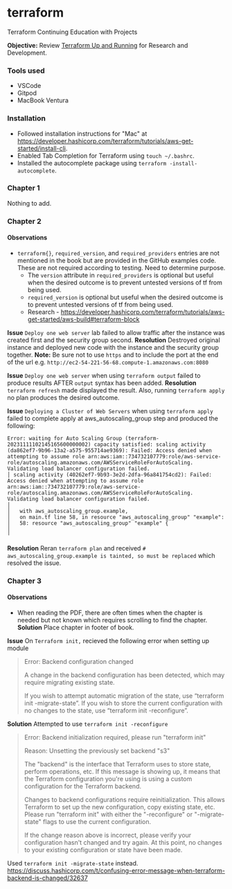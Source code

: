 # terraform
Terraform Continuing Education with Projects

**Objective:** Review [Terraform Up and Running](https://www.terraformupandrunning.com/) for Research and Development.

### Tools used
* VSCode 
* Gitpod
* MacBook Ventura

### Installation
* Followed installation instructions for "Mac" at https://developer.hashicorp.com/terraform/tutorials/aws-get-started/install-cli.
* Enabled Tab Completion for Terraform using `touch ~/.bashrc`.
* Installed the autocomplete package using `terraform -install-autocomplete`.

### Chapter 1
Nothing to add.

### Chapter 2
#### Observations 
- `terraform{}`, `required_version`, and `required_providers` entries are not mentioned in the book but are provided in the GitHub examples code. These are not required according to testing. Need to determine purpose.
    - The `version` attribute in `required_providers` is optional but useful when the desired outcome is to prevent untested versions of tf from being used. 
    - `required_version` is optional but useful when the desired outcome is to prevent untested versions of tf from being used. 
    - Research - https://developer.hashicorp.com/terraform/tutorials/aws-get-started/aws-build#terraform-block

**Issue** 
`Deploy one web server` lab failed to allow traffic after the instance was created first and the security group second.
**Resolution** 
Destroyed original instance and deployed new code with the instance and the security group together. 
**Note:** Be sure not to use `https` and to include the port at the end of the url e.g. `http://ec2-54-221-56-68.compute-1.amazonaws.com:8080`

**Issue** 
`Deploy one web server` when using `terraform output` failed to produce results AFTER `output` syntax has been added.
**Resolution** 
`terraform refresh` made displayed the result. Also, running `terraform apply` no plan produces the desired outcome. 

**Issue** 
`Deploying a Cluster of Web Servers` when using `terraform apply` failed to complete apply at aws_autoscaling_group step and produced the following:

```
Error: waiting for Auto Scaling Group (terraform-20231111102145165600000002) capacity satisfied: scaling activity (da862ef7-9b96-13a2-a575-955714ae9369): Failed: Access denied when attempting to assume role arn:aws:iam::734732107779:role/aws-service-role/autoscaling.amazonaws.com/AWSServiceRoleForAutoScaling. Validating load balancer configuration failed.
│ scaling activity (40262ef7-9b93-3e2d-2dfa-96a841754cd2): Failed: Access denied when attempting to assume role arn:aws:iam::734732107779:role/aws-service-role/autoscaling.amazonaws.com/AWSServiceRoleForAutoScaling. Validating load balancer configuration failed.
│ 
│   with aws_autoscaling_group.example,
│   on main.tf line 58, in resource "aws_autoscaling_group" "example":
│   58: resource "aws_autoscaling_group" "example" {
│ 
╵
```

**Resolution** 
Reran `terraform plan` and received `# aws_autoscaling_group.example is tainted, so must be replaced` which resolved the issue.

### Chapter 3
#### Observations 
- When reading the PDF, there are often times when the chapter is needed but not known which requires scrolling to find the chapter.
**Solution** Place chapter in footer of book.

**Issue**
On `Terraform init,` recieved the following error when setting up module
> Error: Backend configuration changed
>
> A change in the backend configuration has been detected, which may require migrating existing state.
>
> If you wish to attempt automatic migration of the state, use “terraform init -migrate-state”.
> If you wish to store the current configuration with no changes to the state, use “terraform init -reconfigure”.

**Solution**
Attempted to use `terraform init -reconfigure`
> Error: Backend initialization required, please run "terraform init"
> 
> Reason: Unsetting the previously set backend "s3"
> 
> The "backend" is the interface that Terraform uses to store state,
> perform operations, etc. If this message is showing up, it means that the
> Terraform configuration you're using is using a custom configuration for
> the Terraform backend.
> 
> Changes to backend configurations require reinitialization. This allows
> Terraform to set up the new configuration, copy existing state, etc. Please run
> "terraform init" with either the "-reconfigure" or "-migrate-state" flags to
> use the current configuration.
> 
> If the change reason above is incorrect, please verify your configuration
> hasn't changed and try again. At this point, no changes to your existing
> configuration or state have been made.

Used `terraform init -migrate-state` instead.
https://discuss.hashicorp.com/t/confusing-error-message-when-terraform-backend-is-changed/32637